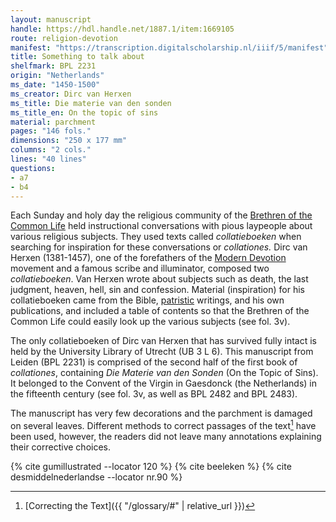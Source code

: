 ```yaml
---
layout: manuscript
handle: https://hdl.handle.net/1887.1/item:1669105
route: religion-devotion
manifest: "https://transcription.digitalscholarship.nl/iiif/5/manifest"
title: Something to talk about
shelfmark: BPL 2231
origin: "Netherlands"
ms_date: "1450-1500"
ms_creator: Dirc van Herxen
ms_title: Die materie van den sonden 
ms_title_en: On the topic of sins
material: parchment
pages: "146 fols."
dimensions: "250 x 177 mm"
columns: "2 cols."
lines: "40 lines"
questions:
- a7
- b4
---
```


Each Sunday and holy day the religious community of the [Brethren of the
Common Life](https://en.wikipedia.org/wiki/Brethren_of_the_Common_Life)
held instructional conversations with pious laypeople about various
religious subjects. They used texts called *collatieboeken* when
searching for inspiration for these conversations or *collationes.* Dirc
van Herxen (1381-1457), one of the forefathers of the [Modern
Devotion](https://en.wikipedia.org/wiki/Devotio_Moderna) movement and a
famous scribe and illuminator, composed two *collatieboeken*. Van Herxen
wrote about subjects such as death, the last judgment, heaven, hell, sin
and confession. Material (inspiration) for his collatieboeken came from
the Bible, [patristic](https://en.wikipedia.org/wiki/Patristics)
writings, and his own publications, and included a table of contents so
that the Brethren of the Common Life could easily look up the various
subjects (see fol. 3v).

The only collatieboeken of Dirc van Herxen that has survived fully
intact is held by the University Library of Utrecht (UB 3 L 6). This
manuscript from Leiden (BPL 2231) is comprised of the second half of the
first book of *collationes*, containing *Die Materie van den Sonden* (On
the Topic of Sins). It belonged to the Convent of the Virgin in
Gaesdonck (the Netherlands) in the fifteenth century (see fol. 3v, as
well as BPL 2482 and BPL 2483).

The manuscript has very few decorations and the parchment is damaged on
several leaves. Different methods to correct passages of the text[^1] have
been used, however, the readers did not leave many annotations
explaining their corrective choices.

[^1]: [Correcting the Text]({{ "/glossary/#" | relative_url }})

{% cite gumillustrated --locator 120 %}
{% cite beeleken %}
{% cite desmiddelnederlandse --locator nr.90 %}